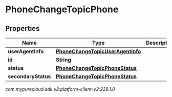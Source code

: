# PhoneChangeTopicPhone


## Properties

| Name | Type | Description | Notes |
| ------------ | ------------- | ------------- | ------------- |
| **userAgentInfo** | [**PhoneChangeTopicUserAgentInfo**](PhoneChangeTopicUserAgentInfo) |  |  [optional] |
| **id** | **String** |  |  [optional] |
| **status** | [**PhoneChangeTopicPhoneStatus**](PhoneChangeTopicPhoneStatus) |  |  [optional] |
| **secondaryStatus** | [**PhoneChangeTopicPhoneStatus**](PhoneChangeTopicPhoneStatus) |  |  [optional] |




_com.mypurecloud.sdk.v2:platform-client-v2:229.1.0_
